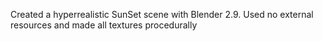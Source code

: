 Created a hyperrealistic SunSet scene with Blender 2.9. Used no external resources and made all textures procedurally
